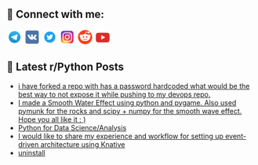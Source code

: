## 🔎 Connect with me:
[<img src="https://github.com/bullbesh/bullbesh/blob/main/images/Telegram.png" width="32" height="32" />](https://t.me/bullbesh)
[<img src="https://github.com/bullbesh/bullbesh/blob/main/images/VK.png" width="32" height="32" />](https://vk.com/bullbesh)
[<img src="https://github.com/bullbesh/bullbesh/blob/main/images/Twitter.png" width="32" height="32" />](https://twitter.com/bullbesh1)
[<img src="https://github.com/bullbesh/bullbesh/blob/main/images/Instagram.png" width="32" height="32" />](https://www.instagram.com/bullbesh)
[<img src="https://github.com/bullbesh/bullbesh/blob/main/images/Reddit.png" width="32" height="32" />](https://www.reddit.com/user/bullbesh)
[<img src="https://github.com/bullbesh/bullbesh/blob/main/images/YouTube.png" width="32" height="32" />](https://www.youtube.com/channel/UCtfjRs6uzgq5mfm8S06WTcg)

## 📕 Latest r/Python Posts
<!-- BLOG-POST-LIST:START -->
- [i have forked a repo with has a password hardcoded what would be the best way to not expose it while pushing to my devops repo.](https://www.reddit.com/r/Python/comments/xflk60/i_have_forked_a_repo_with_has_a_password/)
- [I made a Smooth Water Effect using python and pygame. Also used pymunk for the rocks and scipy + numpy for the smooth wave effect. Hope you all like it : &rpar;](https://www.reddit.com/r/Python/comments/xflh57/i_made_a_smooth_water_effect_using_python_and/)
- [Python for Data Science/Analysis](https://www.reddit.com/r/Python/comments/xflaqr/python_for_data_scienceanalysis/)
- [I would like to share my experience and workflow for setting up event-driven architecture using Knative](https://www.reddit.com/r/Python/comments/xfl6qf/i_would_like_to_share_my_experience_and_workflow/)
- [uninstall](https://www.reddit.com/r/Python/comments/xfku82/uninstall/)
<!-- BLOG-POST-LIST:END -->
